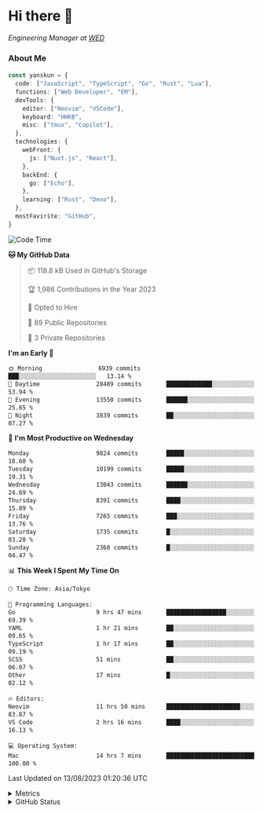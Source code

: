 # Hi there&nbsp;:wave:

<!-- ![Alt text](https://spotify-recently-played-readme.vercel.app/api?user=31kynbuubkiu3r4qh4hjuaglhfay) -->

_Engineering Manager at [WED](https://github.com/wedinc)_

### About Me

```ts
const yanskun = {
  code: ["JavaScript", "TypeScript", "Go", "Rust", "Lua"],
  functions: ["Web Developer", "EM"],
  devTools: {
    editor: ["Neovim", "VSCode"],
    keyboard: "HHKB",
    misc: ["tmux", "Copilot"],
  },
  technologies: {
    webFront: {
      js: ["Nuxt.js", "React"],
    },
    backEnd: {
      go: ["Echo"],
    },
    learning: ["Rust", "Deno"],
  },
  mostFavirite: "GitHub",
}
```

<!--START_SECTION:waka-->
![Code Time](http://img.shields.io/badge/Code%20Time-433%20hrs-blue)

**🐱 My GitHub Data** 

> 📦 118.8 kB Used in GitHub's Storage 
 > 
> 🏆 1,986 Contributions in the Year 2023
 > 
> 💼 Opted to Hire
 > 
> 📜 89 Public Repositories 
 > 
> 🔑 3 Private Repositories 
 > 
**I'm an Early 🐤** 

```text
🌞 Morning                6939 commits        ███░░░░░░░░░░░░░░░░░░░░░░   13.14 % 
🌆 Daytime                28489 commits       █████████████░░░░░░░░░░░░   53.94 % 
🌃 Evening                13550 commits       ██████░░░░░░░░░░░░░░░░░░░   25.65 % 
🌙 Night                  3839 commits        ██░░░░░░░░░░░░░░░░░░░░░░░   07.27 % 
```
📅 **I'm Most Productive on Wednesday** 

```text
Monday                   9824 commits        █████░░░░░░░░░░░░░░░░░░░░   18.60 % 
Tuesday                  10199 commits       █████░░░░░░░░░░░░░░░░░░░░   19.31 % 
Wednesday                13043 commits       ██████░░░░░░░░░░░░░░░░░░░   24.69 % 
Thursday                 8391 commits        ████░░░░░░░░░░░░░░░░░░░░░   15.89 % 
Friday                   7265 commits        ███░░░░░░░░░░░░░░░░░░░░░░   13.76 % 
Saturday                 1735 commits        █░░░░░░░░░░░░░░░░░░░░░░░░   03.28 % 
Sunday                   2360 commits        █░░░░░░░░░░░░░░░░░░░░░░░░   04.47 % 
```


📊 **This Week I Spent My Time On** 

```text
🕑︎ Time Zone: Asia/Tokyo

💬 Programming Languages: 
Go                       9 hrs 47 mins       █████████████████░░░░░░░░   69.39 % 
YAML                     1 hr 21 mins        ██░░░░░░░░░░░░░░░░░░░░░░░   09.65 % 
TypeScript               1 hr 17 mins        ██░░░░░░░░░░░░░░░░░░░░░░░   09.19 % 
SCSS                     51 mins             ██░░░░░░░░░░░░░░░░░░░░░░░   06.07 % 
Other                    17 mins             █░░░░░░░░░░░░░░░░░░░░░░░░   02.12 % 

🔥 Editors: 
Neovim                   11 hrs 50 mins      █████████████████████░░░░   83.87 % 
VS Code                  2 hrs 16 mins       ████░░░░░░░░░░░░░░░░░░░░░   16.13 % 

💻 Operating System: 
Mac                      14 hrs 7 mins       █████████████████████████   100.00 % 
```


 Last Updated on 13/08/2023 01:20:36 UTC
<!--END_SECTION:waka-->

<details>
  <summary>Metrics</summary>
  <img src="https://github.com/yanskun/yanskun/blob/main/github-metrics.svg" alt="Metrics">
</details>

<details>
  <summary>GitHub Status</summary>
  <picture>
    <source media="(prefers-color-scheme: dark)" srcset="https://raw.githubusercontent.com/yanskun/yanskun/master/profile-summary-card-output/nord_dark/0-profile-details.svg">
   <img src="https://raw.githubusercontent.com/yanskun/yanskun/master/profile-summary-card-output/default/0-profile-details.svg">
  </picture>
  <br>
  <picture>
    <source media="(prefers-color-scheme: dark)" srcset="https://raw.githubusercontent.com/yanskun/yanskun/master/profile-summary-card-output/nord_dark/1-repos-per-language.svg">
   <img src="https://raw.githubusercontent.com/yanskun/yanskun/master/profile-summary-card-output/default/1-repos-per-language.svg">
  </picture>
  <picture>
    <source media="(prefers-color-scheme: dark)" srcset="https://raw.githubusercontent.com/yanskun/yanskun/master/profile-summary-card-output/nord_dark/2-most-commit-language.svg">
   <img src="https://raw.githubusercontent.com/yanskun/yanskun/master/profile-summary-card-output/default/2-most-commit-language.svg">
  </picture>
  <br>
  <picture>
    <source media="(prefers-color-scheme: dark)" srcset="https://raw.githubusercontent.com/yanskun/yanskun/master/profile-summary-card-output/nord_dark/3-stats.svg">
   <img src="https://raw.githubusercontent.com/yanskun/yanskun/master/profile-summary-card-output/default/3-stats.svg">
  </picture>
  <picture>
    <source media="(prefers-color-scheme: dark)" srcset="https://raw.githubusercontent.com/yanskun/yanskun/master/profile-summary-card-output/nord_dark/4-productive-time.svg">
   <img src="https://raw.githubusercontent.com/yanskun/yanskun/master/profile-summary-card-output/default/4-productive-time.svg">
  </picture>
</details>
